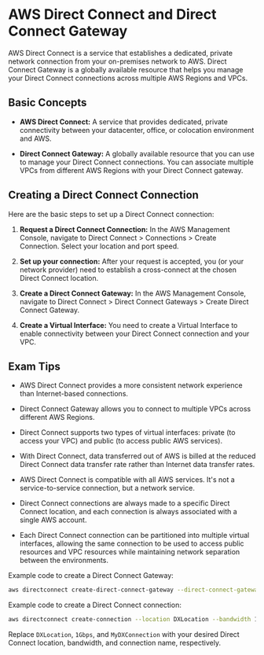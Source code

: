 # AWS Direct Connect and Direct Connect Gateway

AWS Direct Connect is a service that establishes a dedicated, private network connection from your on-premises network to AWS. Direct Connect Gateway is a globally available resource that helps you manage your Direct Connect connections across multiple AWS Regions and VPCs.

## Basic Concepts

- **AWS Direct Connect:** A service that provides dedicated, private connectivity between your datacenter, office, or colocation environment and AWS.

- **Direct Connect Gateway:** A globally available resource that you can use to manage your Direct Connect connections. You can associate multiple VPCs from different AWS Regions with your Direct Connect gateway.

## Creating a Direct Connect Connection

Here are the basic steps to set up a Direct Connect connection:

1. **Request a Direct Connect Connection:** In the AWS Management Console, navigate to Direct Connect > Connections > Create Connection. Select your location and port speed.

2. **Set up your connection:** After your request is accepted, you (or your network provider) need to establish a cross-connect at the chosen Direct Connect location.

3. **Create a Direct Connect Gateway:** In the AWS Management Console, navigate to Direct Connect > Direct Connect Gateways > Create Direct Connect Gateway. 

4. **Create a Virtual Interface:** You need to create a Virtual Interface to enable connectivity between your Direct Connect connection and your VPC.

## Exam Tips

- AWS Direct Connect provides a more consistent network experience than Internet-based connections.

- Direct Connect Gateway allows you to connect to multiple VPCs across different AWS Regions.

- Direct Connect supports two types of virtual interfaces: private (to access your VPC) and public (to access public AWS services).

- With Direct Connect, data transferred out of AWS is billed at the reduced Direct Connect data transfer rate rather than Internet data transfer rates.

- AWS Direct Connect is compatible with all AWS services. It's not a service-to-service connection, but a network service.

- Direct Connect connections are always made to a specific Direct Connect location, and each connection is always associated with a single AWS account.

- Each Direct Connect connection can be partitioned into multiple virtual interfaces, allowing the same connection to be used to access public resources and VPC resources while maintaining network separation between the environments. 

Example code to create a Direct Connect Gateway:

```bash
aws directconnect create-direct-connect-gateway --direct-connect-gateway-name MyDCGateway --amazon-side-asn 65000
```

Example code to create a Direct Connect connection:

```bash
aws directconnect create-connection --location DXLocation --bandwidth 1Gbps --connection-name MyDXConnection
```

Replace `DXLocation`, `1Gbps`, and `MyDXConnection` with your desired Direct Connect location, bandwidth, and connection name, respectively.